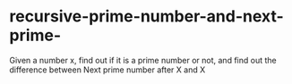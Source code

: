 # recursive-prime-number-and-next-prime-
Given a number x, find out if it is a prime number or not, and find out the difference between Next prime number after X and X
